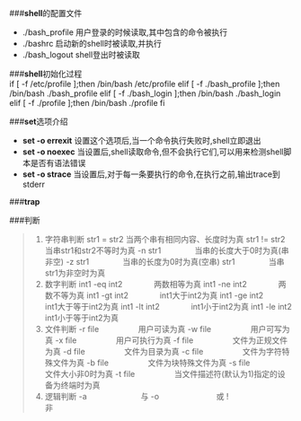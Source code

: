 ###**shell**的配置文件
-	./bash_profile 用户登录的时候读取,其中包含的命令被执行
-	./bashrc 启动新的shell时被读取,并执行
-	./bash_logout shell登出时被读取

###**shell**初始化过程	
	if [ -f /etc/profile ];then
		/bin/bash /etc/profile
	elif [ -f ./bash_profile ];then
		/bin/bash ./bash_profile
	elif [ -f ./bash_login ];then
		/bin/bash ./bash_login
	elif [ -f ./profile ];then
		/bin/bash ./profile
	fi
	
###**set**选项介绍
-	**set -o errexit** 设置这个选项后,当一个命令执行失败时,shell立即退出
-	**set -o noexec** 当设置后,shell读取命令,但不会执行它们,可以用来检测shell脚本是否有语法错误
-	**set -o strace** 当设置后,对于每一条要执行的命令,在执行之前,输出trace到stderr

###**trap**

###判断
>	1.	字符串判断
		str1 = str2		当两个串有相同内容、长度时为真
		str1 != str2	当串str1和str2不等时为真
		-n str1　　　　 当串的长度大于0时为真(串非空)
		-z str1　　　　 当串的长度为0时为真(空串)
		str1　　　　    当串str1为非空时为真
>	2.	数字判断
		int1 -eq int2　　　　两数相等为真 
		int1 -ne int2　　　　两数不等为真 
		int1 -gt int2　　　　int1大于int2为真 
		int1 -ge int2　　　　int1大于等于int2为真 
		int1 -lt int2　　　　int1小于int2为真 
		int1 -le int2　　　　int1小于等于int2为真
>	3.	文件判断
		-r file　　　　　用户可读为真 
		-w file　　　　　用户可写为真 
		-x file　　　　　用户可执行为真 
		-f file　　　　　文件为正规文件为真 
		-d file　　　　　文件为目录为真 
		-c file　　　　　文件为字符特殊文件为真 
		-b file　　　　　文件为块特殊文件为真 
		-s file　　　　　文件大小非0时为真 
		-t file　　　　　当文件描述符(默认为1)指定的设备为终端时为真
>	4.	逻辑判断
		-a 　 　　　　　 与 
		-o　　　　　　　 或 
		!　　　　　　　　非